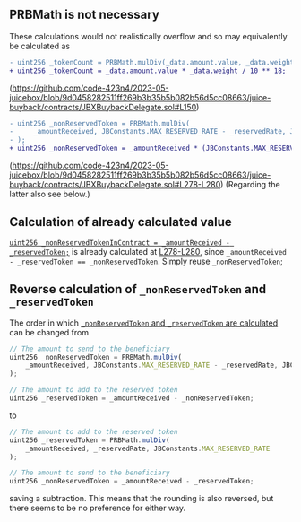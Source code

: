 ## PRBMath is not necessary
These calculations would not realistically overflow and so may equivalently be calculated as
```diff
- uint256 _tokenCount = PRBMath.mulDiv(_data.amount.value, _data.weight, 10 ** 18);
+ uint256 _tokenCount = _data.amount.value * _data.weight / 10 ** 18;
```
(https://github.com/code-423n4/2023-05-juicebox/blob/9d0458282511ff269b3b35b5b082b56d5cc08663/juice-buyback/contracts/JBXBuybackDelegate.sol#L150)
```diff
- uint256 _nonReservedToken = PRBMath.mulDiv(
-     _amountReceived, JBConstants.MAX_RESERVED_RATE - _reservedRate, JBConstants.MAX_RESERVED_RATE
- );
+ uint256 _nonReservedToken = _amountReceived * (JBConstants.MAX_RESERVED_RATE - _reservedRate) / JBConstants.MAX_RESERVED_RATE;
```
(https://github.com/code-423n4/2023-05-juicebox/blob/9d0458282511ff269b3b35b5b082b56d5cc08663/juice-buyback/contracts/JBXBuybackDelegate.sol#L278-L280)
(Regarding the latter also see below.)


## Calculation of already calculated value
[`uint256 _nonReservedTokenInContract = _amountReceived - _reservedToken;`](https://github.com/code-423n4/2023-05-juicebox/blob/9d0458282511ff269b3b35b5b082b56d5cc08663/juice-buyback/contracts/JBXBuybackDelegate.sol#L312)
is already calculated at [L278-L280](https://github.com/code-423n4/2023-05-juicebox/blob/9d0458282511ff269b3b35b5b082b56d5cc08663/juice-buyback/contracts/JBXBuybackDelegate.sol#L278-L280), since `_amountReceived - _reservedToken == _nonReservedToken`. Simply reuse `_nonReservedToken`;

## Reverse calculation of `_nonReservedToken` and `_reservedToken`
The order in which [`_nonReservedToken` and `_reservedToken` are calculated](https://github.com/code-423n4/2023-05-juicebox/blob/9d0458282511ff269b3b35b5b082b56d5cc08663/juice-buyback/contracts/JBXBuybackDelegate.sol#L278-L283) can be changed from
```js
// The amount to send to the beneficiary
uint256 _nonReservedToken = PRBMath.mulDiv(
    _amountReceived, JBConstants.MAX_RESERVED_RATE - _reservedRate, JBConstants.MAX_RESERVED_RATE
);

// The amount to add to the reserved token
uint256 _reservedToken = _amountReceived - _nonReservedToken;
```
to
```js
// The amount to add to the reserved token
uint256 _reservedToken = PRBMath.mulDiv(
    _amountReceived, _reservedRate, JBConstants.MAX_RESERVED_RATE
);

// The amount to send to the beneficiary
uint256 _nonReservedToken = _amountReceived - _reservedToken;
```
saving a subtraction. This means that the rounding is also reversed, but there seems to be no preference for either way.